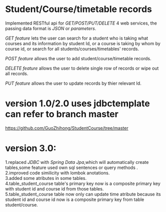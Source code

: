 # Student/Course/timetable records
Implemented RESTful api for _GET/POST/PUT/DELETE_ 4 web services, the passing data format is _JSON_ or _parameters_.         

_GET feature_ lets the user can search for a student who is taking what courses and its information by student Id, or a course is taking by whom by course id, or search for all students/courses/timetables' records.         

_POST feature_ allows the user to add student/course/timetable records.           

_DELETE feature_ allows the user to delete single row of records or wipe out all records.       

_PUT feature_ allows the user to update records by thier relevant Id.       

# version 1.0/2.0 uses jdbctemplate can refer to branch master
https://github.com/GuoZhihong/StudentCourse/tree/master  

# version 3.0:  
1.replaced _JDBC_ with _Spring Data Jpa_,which will automatically create tables,some feature used own sql sentences or query methods .    
2.improved code similicity with lombok anotations.     
3.added some atributes in some tables.      
4.table_student_course table's primary key now is a composite primary key with student id and course id from those tables.     
5.table_student_course table now only can update time atribute because its student id and course id now is a composite primary key from table student/course.



